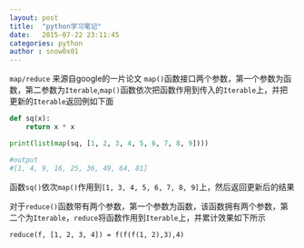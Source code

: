 ```yaml
---
layout: post
title:  "python学习笔记"
date:   2015-07-22 23:11:45
categories: python
author : snow0x01
---
```



`map/reduce` 来源自google的一片论文
`map()`函数接口两个参数，第一个参数为函数，第二参数为`Iterable`,`map()`函数依次把函数作用到传入的`Iterable`上，并把更新的`Iterable`返回例如下面

``` python
def sq(x):
	return x * x

print(list(map(sq, [1, 2, 3, 4, 5, 6, 7, 8, 9])))

#output
#[1, 4, 9, 16, 25, 36, 49, 64, 81]

```

函数`sq()`依次`map()`作用到`[1, 3, 4, 5, 6, 7, 8, 9]`上，然后返回更新后的结果

对于`reduce()`函数带有两个参数，第一个参数为函数，该函数拥有两个参数，第二个为`Iterable`，`reduce`将函数作用到`Iterable`上，并累计效果如下所示

`reduce(f, [1, 2, 3, 4]) = f(f(f(1, 2),3),4)`








